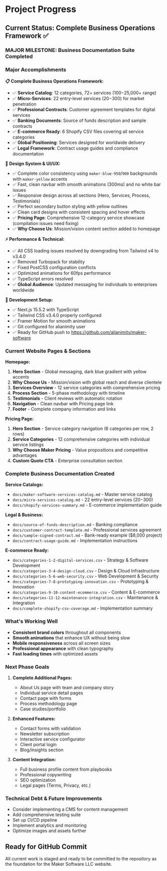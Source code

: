 # Project Progress

## Current Status: Complete Business Operations Framework ✅

### MAJOR MILESTONE: Business Documentation Suite Completed

### Major Accomplishments

**📋 Complete Business Operations Framework:**
- ✅ **Service Catalog**: 12 categories, 72+ services ($100-$25,000+ range)
- ✅ **Micro-Services**: 22 entry-level services ($20-$300) for market penetration
- ✅ **Professional Contracts**: Customer agreement templates for digital services
- ✅ **Banking Documents**: Source of funds description and sample contracts
- ✅ **E-commerce Ready**: 6 Shopify CSV files covering all service categories
- ✅ **Global Positioning**: Services designed for worldwide delivery
- ✅ **Legal Framework**: Contract usage guides and compliance documentation

**🎨 Design System & UI/UX:**
- ✅ Complete color consistency using `maker-blue-950`/`900` backgrounds with `maker-yellow` accents
- ✅ Fast, clean navbar with smooth animations (300ms) and no white bar issues  
- ✅ Responsive design across all sections (Hero, Services, Process, Testimonials)
- ✅ Perfect secondary button styling with yellow outlines
- ✅ Clean card designs with consistent spacing and hover effects
- ✅ **Pricing Page**: Comprehensive 12-category service showcase (compilation issues need fixing)
- ✅ **Why Choose Us**: Mission/vision content section added to homepage

**⚡ Performance & Technical:**
- ✅ All CSS loading issues resolved by downgrading from Tailwind v4 to v3.4.0
- ✅ Removed Turbopack for stability
- ✅ Fixed PostCSS configuration conflicts
- ✅ Optimized animations for 60fps performance
- ✅ TypeScript errors resolved
- ✅ **Global Audience**: Updated messaging for individuals to enterprises worldwide

**🔧 Development Setup:**
- ✅ Next.js 15.5.2 with TypeScript
- ✅ Tailwind CSS v3.4.0 properly configured
- ✅ Framer Motion for smooth animations
- ✅ Git configured for alianimity user
- ✅ Ready for GitHub push to https://github.com/alianimity/maker-software

### Current Website Pages & Sections

**Homepage:**
1. **Hero Section** - Global messaging, dark blue gradient with yellow accents
2. **Why Choose Us** - Mission/vision with global reach and diverse clientele
3. **Services Overview** - 12 service categories with comprehensive pricing
4. **Process Section** - 5-phase methodology with timeline
5. **Testimonials** - Client reviews with automatic rotation
6. **Navigation** - Clean navbar with Pricing page link
7. **Footer** - Complete company information and links

**Pricing Page:**
1. **Hero Section** - Service category navigation (6 categories per row, 2 rows)
2. **Service Categories** - 12 comprehensive categories with individual service listings
3. **Why Choose Maker Pricing** - Value propositions and competitive advantages
4. **Custom Quote CTA** - Enterprise consultation section

### Complete Business Documentation Created

**Service Catalogs:**
- `docs/maker-software-services-catalog.md` - Master service catalog
- `docs/micro-services-catalog.md` - 22 entry-level services ($20-$300)
- `docs/shopify-services-summary.md` - E-commerce implementation guide

**Legal & Business:**
- `docs/source-of-funds-description.md` - Banking compliance
- `docs/customer-contract-template.md` - Professional services agreement
- `docs/sample-signed-contract.md` - Bank-ready example ($8,000 project)
- `docs/contract-usage-guide.md` - Implementation instructions

**E-commerce Ready:**
- `docs/categories-1-2-digital-services.csv` - Strategy & Software Development
- `docs/categories-3-4-design-cloud.csv` - Design & Cloud Infrastructure
- `docs/categories-5-6-web-security.csv` - Web Development & Security
- `docs/categories-7-8-prototyping-innovation.csv` - Prototyping & Innovation
- `docs/categories-9-10-content-ecommerce.csv` - Content & E-commerce
- `docs/categories-11-12-maintenance-integration.csv` - Maintenance & Integration
- `docs/complete-shopify-csv-coverage.md` - Implementation summary

### What's Working Well

- **Consistent brand colors** throughout all components
- **Smooth animations** that enhance UX without being slow
- **Mobile responsiveness** across all screen sizes
- **Professional appearance** with clean typography
- **Fast loading times** with optimized assets

### Next Phase Goals

1. **Complete Additional Pages:**
   - About Us page with team and company story
   - Individual service detail pages
   - Contact page with forms
   - Process methodology page
   - Case studies/portfolio

2. **Enhanced Features:**
   - Contact forms with validation
   - Newsletter subscription
   - Interactive service configurator
   - Client portal login
   - Blog/insights section

3. **Content Integration:**
   - Full business profile content from playbooks
   - Professional copywriting
   - SEO optimization
   - Legal pages (Terms, Privacy, etc.)

### Technical Debt & Future Improvements

- Consider implementing a CMS for content management
- Add comprehensive testing suite
- Set up CI/CD pipeline
- Implement analytics and monitoring
- Optimize images and assets further

## Ready for GitHub Commit

All current work is staged and ready to be committed to the repository as the foundation for the Maker Software LLC website.